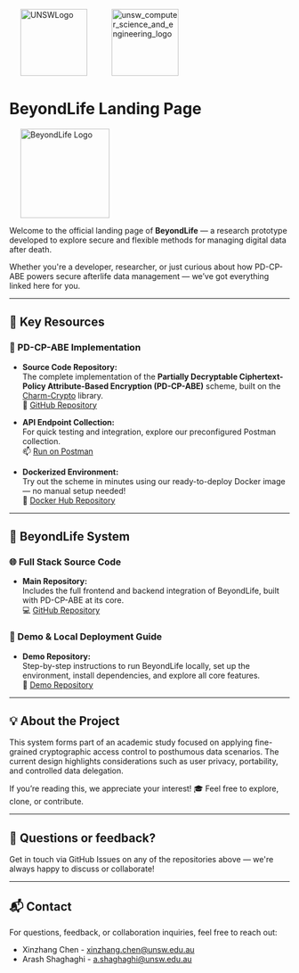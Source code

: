 <p align="left">
  <img src="https://github.com/user-attachments/assets/567cd92d-6766-4684-b639-4e460498a268" alt="UNSWLogo" width="120" style="margin: 0 20px;" />
  <img src="https://github.com/user-attachments/assets/eb753feb-f2b0-4464-9b72-24f24f4e8537" alt="unsw_computer_science_and_engineering_logo" width="120" style="margin: 0 20px;" />
</p>

# BeyondLife Landing Page
<img src="https://github.com/user-attachments/assets/0519a089-88c9-4f37-8f6c-9816ac83ccee" alt="BeyondLife Logo" width="160" style="margin: 0 20px;" />


Welcome to the official landing page of **BeyondLife** — a research prototype developed to explore secure and flexible methods for managing digital data after death.

Whether you're a developer, researcher, or just curious about how PD-CP-ABE powers secure afterlife data management — we’ve got everything linked here for you.

---

## 📌 Key Resources

### 🔐 PD-CP-ABE Implementation

- **Source Code Repository:**  
  The complete implementation of the **Partially Decryptable Ciphertext-Policy Attribute-Based Encryption (PD-CP-ABE)** scheme, built on the [Charm-Crypto](https://jhuisi.github.io/charm/) library.  
  🔗 [GitHub Repository](https://github.com/LimeFavoredOrange/PD-CP-ABE)

- **API Endpoint Collection:**  
  For quick testing and integration, explore our preconfigured Postman collection.  
  📫 [Run on Postman](https://app.getpostman.com/run-collection/23135719-b685e954-bcd1-43e5-95f0-b3038725ad3f?action=collection%2Ffork&source=rip_markdown&collection-url=entityId%3D23135719-b685e954-bcd1-43e5-95f0-b3038725ad3f%26entityType%3Dcollection%26workspaceId%3D1f0a1601-87f1-4963-a3f1-9194ade5e62b)

- **Dockerized Environment:**  
  Try out the scheme in minutes using our ready-to-deploy Docker image — no manual setup needed!  
  🐳 [Docker Hub Repository](https://hub.docker.com/r/xinzhang9091/partially-decryptable-cpabe)

---

## 🧩 BeyondLife System

### 🌐 Full Stack Source Code

- **Main Repository:**  
  Includes the full frontend and backend integration of BeyondLife, built with PD-CP-ABE at its core.  
  💻 [GitHub Repository](https://github.com/LimeFavoredOrange/BeyondLife)

### 🚀 Demo & Local Deployment Guide

- **Demo Repository:**  
  Step-by-step instructions to run BeyondLife locally, set up the environment, install dependencies, and explore all core features.  
  📂 [Demo Repository](https://github.com/LimeFavoredOrange/BeyondLife_Demo)

---

## 💡 About the Project

This system forms part of an academic study focused on applying fine-grained cryptographic access control to posthumous data scenarios. The current design highlights considerations such as user privacy, portability, and controlled data delegation.

If you’re reading this, we appreciate your interest! 🎓 Feel free to explore, clone, or contribute.

---

## 💬 Questions or feedback?  
Get in touch via GitHub Issues on any of the repositories above — we're always happy to discuss or collaborate!

---

## 📬 Contact

For questions, feedback, or collaboration inquiries, feel free to reach out:

- Xinzhang Chen - xinzhang.chen@unsw.edu.au
- Arash Shaghaghi - a.shaghaghi@unsw.edu.au
